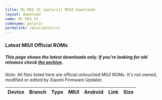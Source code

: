 ```yaml
---
title: Mi MIX 2S (polaris) MIUI Downloads
layout: download
name: Mi MIX 2S
codename: polaris
permalink: /miui/polaris/
---
```

### Latest MIUI Official ROMs
##### This page shows the latest downloads only. If you're looking for old releases check [the archive](/archive/miui/polaris/).
*Note*: All files listed here are official untouched MIUI ROMs. It's not owned, modified or edited by Xiaomi Firmware Updater.

<div class="table-responsive-md" id="table-wrapper">
<table id="miui" class="display dt-responsive compact table table-striped table-hover table-sm">
    <thead class="thead-dark">
        <tr>
            <th>Device</th>
            <th>Branch</th>
            <th>Type</th>
            <th>MIUI</th>
            <th>Android</th>
            <th>Link</th>
            <th>Size</th>
        </tr>
    </thead>
    <script>loadMiuiDownloads('polaris')</script>
</table>
</div>

